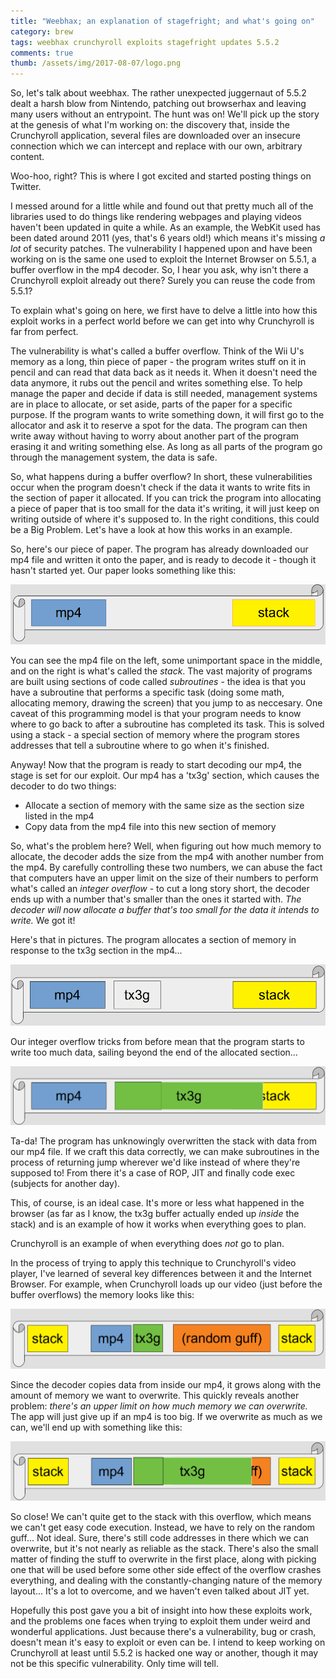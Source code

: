 ```yaml
---
title: "Weebhax; an explanation of stagefright; and what's going on"
category: brew
tags: weebhax crunchyroll exploits stagefright updates 5.5.2
comments: true
thumb: /assets/img/2017-08-07/logo.png
---
```

So, let's talk about weebhax. The rather unexpected juggernaut of 5.5.2 dealt a harsh blow from Nintendo, patching out browserhax and leaving many users without an entrypoint. The hunt was on! We'll pick up the story at the genesis of what I'm working on: the discovery that, inside the Crunchyroll application, several files are downloaded over an insecure connection which we can intercept and replace with our own, arbitrary content.

Woo-hoo, right? This is where I got excited and started posting things on Twitter.

I messed around for a little while and found out that pretty much all of the libraries used to do things like rendering webpages and playing videos haven't been updated in quite a while. As an example, the WebKit used has been dated around 2011 (yes, that's 6 years old!) which means it's missing *a lot* of security patches. The vulnerability I happened upon and have been working on is the same one used to exploit the Internet Browser on 5.5.1, a buffer overflow in the mp4 decoder. So, I hear you ask, why isn't there a Crunchyroll exploit already out there? Surely you can reuse the code from 5.5.1?

To explain what's going on here, we first have to delve a little into how this exploit works in a perfect world before we can get into why Crunchyroll is far from perfect.

The vulnerability is what's called a buffer overflow. Think of the Wii U's memory as a long, thin piece of paper - the program writes stuff on it in pencil and can read that data back as it needs it. When it doesn't need the data anymore, it rubs out the pencil and writes something else. To help manage the paper and decide if data is still needed, management systems are in place to allocate, or set aside, parts of the paper for a specific purpose. If the program wants to write something down, it will first go to the allocator and ask it to reserve a spot for the data. The program can then write away without having to worry about another part of the program erasing it and writing something else. As long as all parts of the program go through the management system, the data is safe.

So, what happens during a buffer overflow? In short, these vulnerabilities occur when the program doesn't check if the data it wants to write fits in the section of paper it allocated. If you can trick the program into allocating a piece of paper that is too small for the data it's writing, it will just keep on writing outside of where it's supposed to. In the right conditions, this could be a Big Problem. Let's have a look at how this works in an example.

So, here's our piece of paper. The program has already downloaded our mp4 file and written it onto the paper, and is ready to decode it - though it hasn't started yet. Our paper looks something like this:

![Paper graphic with mp4 and stack](/assets/img/2017-08-07/mp4-stack.png)

You can see the mp4 file on the left, some unimportant space in the middle, and on the right is what's called the *stack*. The vast majority of programs are built using sections of code called *subroutines* - the idea is that you have a subroutine that performs a specific task (doing some math, allocating memory, drawing the screen) that you jump to as neccesary. One caveat of this programming model is that your program needs to know where to go back to after a subroutine has completed its task. This is solved using a stack - a special section of memory where the program stores addresses that tell a subroutine where to go when it's finished.

Anyway! Now that the program is ready to start decoding our mp4, the stage is set for our exploit. Our mp4 has a 'tx3g' section, which causes the decoder to do two things:
 - Allocate a section of memory with the same size as the section size listed in the mp4
 - Copy data from the mp4 file into this new section of memory

So, what's the problem here? Well, when figuring out how much memory to allocate, the decoder adds the size from the mp4 with another number from the mp4. By carefully controlling these two numbers, we can abuse the fact that computers have an upper limit on the size of their numbers to perform what's called an *integer overflow* - to cut a long story short, the decoder ends up with a number that's smaller than the ones it started with. *The decoder will now allocate a buffer that's too small for the data it intends to write.* We got it!

Here's that in pictures. The program allocates a section of memory in response to the tx3g section in the mp4...

![Paper graphic with mp4, empty tx3g section and stack](/assets/img/2017-08-07/mp4-stack-tx3g.png)

Our integer overflow tricks from before mean that the program starts to write too much data, sailing beyond the end of the allocated section...

![Paper graphic with mp4, empty tx3g section and stack](/assets/img/2017-08-07/mp4-stack-tx3g-overflow.png)

Ta-da! The program has unknowingly overwritten the stack with data from our mp4 file. If we craft this data correctly, we can make subroutines in the process of returning jump wherever we'd like instead of where they're supposed to! From there it's a case of ROP, JIT and finally code exec (subjects for another day).

This, of course, is an ideal case. It's more or less what happened in the browser (as far as I know, the tx3g buffer actually ended up *inside* the stack) and is an example of how it works when everything goes to plan.

Crunchyroll is an example of when everything does *not* go to plan.

In the process of trying to apply this technique to Crunchyroll's video player, I've learned of several key differences between it and the Internet Browser. For example, when Crunchyroll loads up our video (just before the buffer overflows) the memory looks like this:

![Paper graphic with small stacks on both sides, mp4 and tx3g in the middle](/assets/img/2017-08-07/mp4-stack-croll.png)

Since the decoder copies data from inside our mp4, it grows along with the amount of memory we want to overwrite. This quickly reveals another problem: *there's an upper limit on how much memory we can overwrite.* The app will just give up if an mp4 is too big. If we overwrite as much as we can, we'll end up with something like this:

![Paper graphic with small stacks on both sides, mp4 and tx3g in the middle](/assets/img/2017-08-07/mp4-stack-croll-graaah.png)

So close! We can't quite get to the stack with this overflow, which means we can't get easy code execution. Instead, we have to rely on the random guff... Not ideal. Sure, there's still code addresses in there which we can overwrite, but it's not nearly as reliable as the stack. There's also the small matter of finding the stuff to overwrite in the first place, along with picking one that will be used before some other side effect of the overflow crashes everything, and dealing with the constantly-changing nature of the memory layout... It's a lot to overcome, and we haven't even talked about JIT yet.

Hopefully this post gave you a bit of insight into how these exploits work, and the problems one faces when trying to exploit them under weird and wonderful applications. Just because there's a vulnerability, bug or crash, doesn't mean it's easy to exploit or even can be. I intend to keep working on Crunchyroll at least until 5.5.2 is hacked one way or another, though it may not be this specific vulnerability. Only time will tell.
